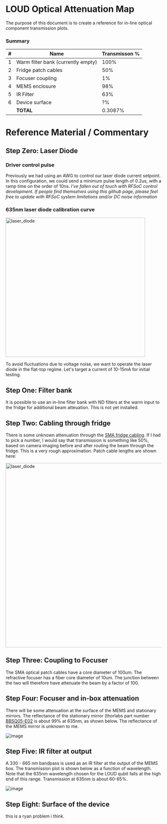 # LOUD Optical Attenuation Map
The purpose of this document is to create a reference for in-line optical component transmission plots.

### Summary

| \# | Name | Transmisson % |
| --- | --- | --- |
| 1 | Warm filter bank (currently empty) | 100% |
| 2 | Fridge patch cables | 50% |
| 3 | Focuser coupling | 1% |
| 4 | MEMS enclosure | 98% |
| 5 | IR Filter | 63% |
| 6 | Device surface | ?% |
| | **TOTAL** | 0.3087% | 


# Reference Material / Commentary

## Step Zero: Laser Diode

### Driver control pulse

Previously we had using an AWG to control our laser diode current setpoint.  In this configuration, we could send a minimum pulse length of 0.2us, with a ramp time on the order of 10ns.  *I've fallen out of touch with RFSoC control development.  If people find themselves using this github page, please feel free to update with RFSoC system limitations  and/or DC noise information*

### 635nm laser diode calibration curve

<img width="450" alt="laser_diode" src="https://github.com/CosmiQuantum/MEMS_docs/assets/80175523/e05263c4-cedf-47f8-b3bf-66f3097733a7">

To avoid fluctuations due to voltage noise, we want to operate the laser diode in the flat-top regime.  Let's target a current of 10-15mA for initial testing.

## Step One: Filter bank

It is possible to use an in-line filter bank with ND filters at the warm input to the fridge for additional beam atteuation.  This is not yet installed.

## Step Two: Cabling through fridge

There is some unknown attenuation through the [SMA fridge cabling](https://www.accuglassproducts.com/connector-connector-cable-100-uv-vis).  If I had to pick a number, I would say that transmission is something like 50%, based on camera imaging before and after routing the beam through the fridge.  This is a very rough approximation.  Patch cable lengths are shown here:

<img width="595" alt="laser_diode" src="https://github.com/CosmiQuantum/MEMS_docs/assets/80175523/86f8daba-457f-4345-8ebd-3cfe83ff5917">


## Step Three: Coupling to Focuser 
The SMA optical patch cables have a core diameter of 100um.  The refractive focuser has a fiber core diameter of 10um.  The junction between the two will therefore have attenuate the beam by a factor of 100.  

## Step Four: Focuser and in-box attenuation
There will be some attenuation at the surface of the MEMS and stationary mirrors.  The reflectance of the stationary mirror (thorlabs part number [BBSQ05-E02](https://www.thorlabs.com/thorproduct.cfm?partnumber=BBSQ05-E02) is about 99% at 635nm, as shown below.  The reflectance of the MEMS mirror is unknown to me.

![image](https://github.com/CosmiQuantum/MEMS_docs/assets/80175523/163b1d4b-7876-4368-a7db-ff875d7bf625)


## Step Five: IR filter at output
A 330 - 665 nm bandpass is used as an IR filter at the output of the MEMS box.  The transmission plot is shown below as a function of wavelength.  Note that the 635nm wavelength chosen for the LOUD qubit falls at the high end of this range.  Transmission at 635nm is about 60-65%.

![image](https://github.com/CosmiQuantum/MEMS_docs/assets/80175523/1fc0d1ed-b23a-48d6-a694-12dc7360197b)


## Step Eight: Surface of the device
this is a ryan problem i think.  
